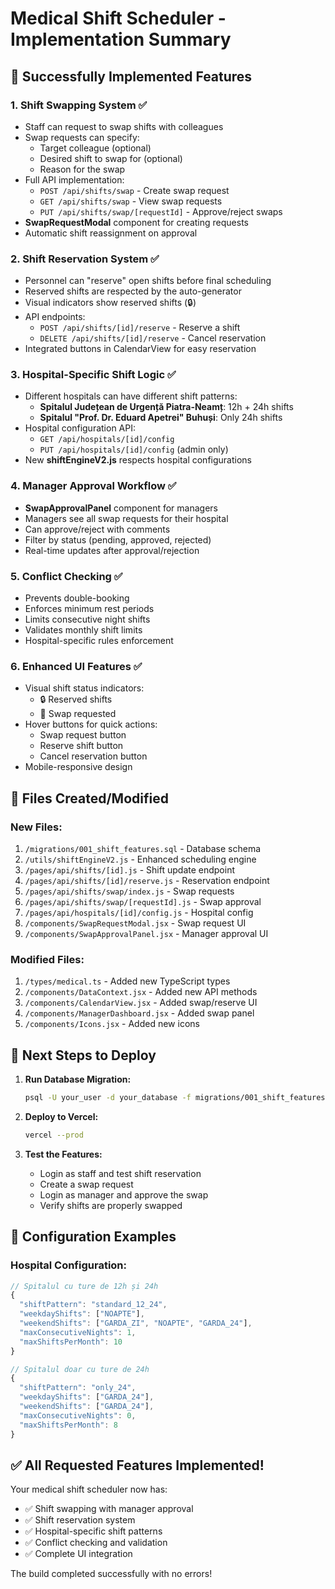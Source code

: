 # Medical Shift Scheduler - Implementation Summary

## 🎉 Successfully Implemented Features

### 1. **Shift Swapping System** ✅
- Staff can request to swap shifts with colleagues
- Swap requests can specify:
  - Target colleague (optional)
  - Desired shift to swap for (optional)
  - Reason for the swap
- Full API implementation:
  - `POST /api/shifts/swap` - Create swap request
  - `GET /api/shifts/swap` - View swap requests
  - `PUT /api/shifts/swap/[requestId]` - Approve/reject swaps
- **SwapRequestModal** component for creating requests
- Automatic shift reassignment on approval

### 2. **Shift Reservation System** ✅
- Personnel can "reserve" open shifts before final scheduling
- Reserved shifts are respected by the auto-generator
- Visual indicators show reserved shifts (🔒)
- API endpoints:
  - `POST /api/shifts/[id]/reserve` - Reserve a shift
  - `DELETE /api/shifts/[id]/reserve` - Cancel reservation
- Integrated buttons in CalendarView for easy reservation

### 3. **Hospital-Specific Shift Logic** ✅
- Different hospitals can have different shift patterns:
  - **Spitalul Județean de Urgență Piatra-Neamț**: 12h + 24h shifts
  - **Spitalul "Prof. Dr. Eduard Apetrei" Buhuși**: Only 24h shifts
- Hospital configuration API:
  - `GET /api/hospitals/[id]/config`
  - `PUT /api/hospitals/[id]/config` (admin only)
- New **shiftEngineV2.js** respects hospital configurations

### 4. **Manager Approval Workflow** ✅
- **SwapApprovalPanel** component for managers
- Managers see all swap requests for their hospital
- Can approve/reject with comments
- Filter by status (pending, approved, rejected)
- Real-time updates after approval/rejection

### 5. **Conflict Checking** ✅
- Prevents double-booking
- Enforces minimum rest periods
- Limits consecutive night shifts
- Validates monthly shift limits
- Hospital-specific rules enforcement

### 6. **Enhanced UI Features** ✅
- Visual shift status indicators:
  - 🔒 Reserved shifts
  - 🔄 Swap requested
- Hover buttons for quick actions:
  - Swap request button
  - Reserve shift button
  - Cancel reservation button
- Mobile-responsive design

## 📁 Files Created/Modified

### New Files:
1. `/migrations/001_shift_features.sql` - Database schema
2. `/utils/shiftEngineV2.js` - Enhanced scheduling engine
3. `/pages/api/shifts/[id].js` - Shift update endpoint
4. `/pages/api/shifts/[id]/reserve.js` - Reservation endpoint
5. `/pages/api/shifts/swap/index.js` - Swap requests
6. `/pages/api/shifts/swap/[requestId].js` - Swap approval
7. `/pages/api/hospitals/[id]/config.js` - Hospital config
8. `/components/SwapRequestModal.jsx` - Swap request UI
9. `/components/SwapApprovalPanel.jsx` - Manager approval UI

### Modified Files:
1. `/types/medical.ts` - Added new TypeScript types
2. `/components/DataContext.jsx` - Added new API methods
3. `/components/CalendarView.jsx` - Added swap/reserve UI
4. `/components/ManagerDashboard.jsx` - Added swap panel
5. `/components/Icons.jsx` - Added new icons

## 🚀 Next Steps to Deploy

1. **Run Database Migration:**
   ```bash
   psql -U your_user -d your_database -f migrations/001_shift_features.sql
   ```

2. **Deploy to Vercel:**
   ```bash
   vercel --prod
   ```

3. **Test the Features:**
   - Login as staff and test shift reservation
   - Create a swap request
   - Login as manager and approve the swap
   - Verify shifts are properly swapped

## 🔧 Configuration Examples

### Hospital Configuration:
```javascript
// Spitalul cu ture de 12h și 24h
{
  "shiftPattern": "standard_12_24",
  "weekdayShifts": ["NOAPTE"],
  "weekendShifts": ["GARDA_ZI", "NOAPTE", "GARDA_24"],
  "maxConsecutiveNights": 1,
  "maxShiftsPerMonth": 10
}

// Spitalul doar cu ture de 24h
{
  "shiftPattern": "only_24",
  "weekdayShifts": ["GARDA_24"],
  "weekendShifts": ["GARDA_24"],
  "maxConsecutiveNights": 0,
  "maxShiftsPerMonth": 8
}
```

## ✅ All Requested Features Implemented!

Your medical shift scheduler now has:
- ✅ Shift swapping with manager approval
- ✅ Shift reservation system
- ✅ Hospital-specific shift patterns
- ✅ Conflict checking and validation
- ✅ Complete UI integration

The build completed successfully with no errors!